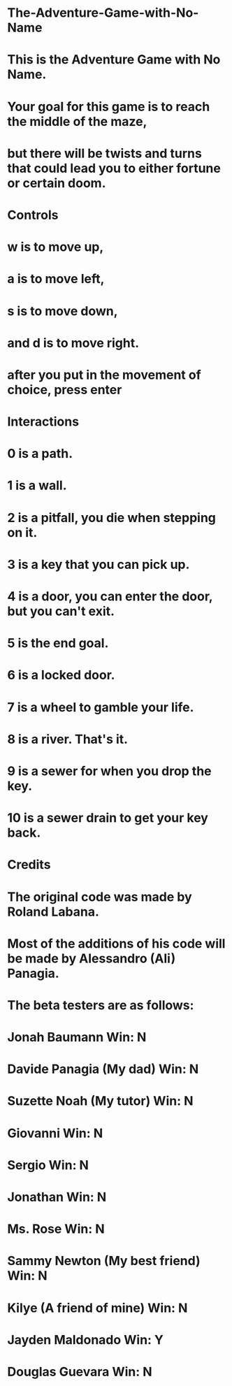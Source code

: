 # The-Adventure-Game-with-No-Name
# This is the Adventure Game with No Name.
# Your goal for this game is to reach the middle of the maze,
# but there will be twists and turns that could lead you to either fortune or certain doom.

# Controls

# w is to move up,
# a is to move left,
# s is to move down,
# and d is to move right.
# after you put in the movement of choice, press enter

# Interactions

# 0 is a path.
# 1 is a wall.
# 2 is a pitfall, you die when stepping on it.
# 3 is a key that you can pick up.
# 4 is a door, you can enter the door, but you can't exit.
# 5 is the end goal.
# 6 is a locked door.
# 7 is a wheel to gamble your life.
# 8 is a river. That's it.
# 9 is a sewer for when you drop the key.
# 10 is a sewer drain to get your key back.

# Credits

# The original code was made by Roland Labana.
# Most of the additions of his code will be made by Alessandro (Ali) Panagia.

# The beta testers are as follows:
# Jonah Baumann Win: N
# Davide Panagia (My dad) Win: N
# Suzette Noah (My tutor) Win: N
# Giovanni Win: N
# Sergio Win: N
# Jonathan Win: N
# Ms. Rose Win: N
# Sammy Newton (My best friend) Win: N
# Kilye (A friend of mine) Win: N
# Jayden Maldonado Win: Y
# Douglas Guevara Win: N
